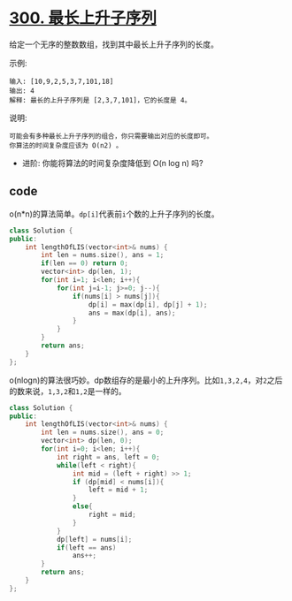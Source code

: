 # [300. 最长上升子序列](https://leetcode-cn.com/problems/longest-increasing-subsequence/)

给定一个无序的整数数组，找到其中最长上升子序列的长度。

示例:

    输入: [10,9,2,5,3,7,101,18]
    输出: 4 
    解释: 最长的上升子序列是 [2,3,7,101]，它的长度是 4。
说明:

    可能会有多种最长上升子序列的组合，你只需要输出对应的长度即可。
    你算法的时间复杂度应该为 O(n2) 。

- 进阶: 你能将算法的时间复杂度降低到 O(n log n) 吗?

## code

o(n*n)的算法简单。`dp[i]`代表前`i`个数的上升子序列的长度。
```c++
class Solution {
public:
    int lengthOfLIS(vector<int>& nums) {
        int len = nums.size(), ans = 1;
        if(len == 0) return 0;
        vector<int> dp(len, 1);
        for(int i=1; i<len; i++){
            for(int j=i-1; j>=0; j--){
                if(nums[i] > nums[j]){
                    dp[i] = max(dp[i], dp[j] + 1);
                    ans = max(dp[i], ans);
                }
            }
        }
        return ans;
    }
};
```

o(nlogn)的算法很巧妙。dp数组存的是最小的上升序列。比如`1,3,2,4`，对`2`之后的数来说，`1,3,2`和`1,2`是一样的。

```c++
class Solution {
public:
    int lengthOfLIS(vector<int>& nums) {
        int len = nums.size(), ans = 0;
        vector<int> dp(len, 0);
        for(int i=0; i<len; i++){
            int right = ans, left = 0;
            while(left < right){
                int mid = (left + right) >> 1;
                if (dp[mid] < nums[i]){
                    left = mid + 1;
                }
                else{
                    right = mid;
                }
            }
            dp[left] = nums[i];
            if(left == ans)
                ans++;
        }
        return ans;
    }
};
```